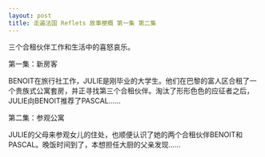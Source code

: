 ```yaml
---
layout: post
title: 走遍法国 Reflets 故事梗概 第一集 第二集
---
```


三个合租伙伴工作和生活中的喜怒哀乐。

第一集：新房客

BENOIT在旅行社工作，JULIE是刚毕业的大学生。他们在巴黎的富人区合租了一个贵族式公寓套房，并正寻找第三个合租伙伴。淘汰了形形色色的应征者之后，JULIE向BENOIT推荐了PASCAL……

第二集：参观公寓

JULIE的父母来参观女儿的住处，也顺便认识了她的两个合租伙伴BENOIT和PASCAL。晚饭时间到了，本想担任大厨的父亲发现……
